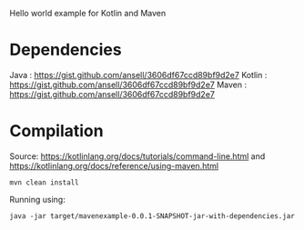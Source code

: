 Hello world example for Kotlin and Maven

Dependencies
============

Java : https://gist.github.com/ansell/3606df67ccd89bf9d2e7
Kotlin : https://gist.github.com/ansell/3606df67ccd89bf9d2e7
Maven : https://gist.github.com/ansell/3606df67ccd89bf9d2e7

Compilation
===========

Source: https://kotlinlang.org/docs/tutorials/command-line.html and https://kotlinlang.org/docs/reference/using-maven.html

    mvn clean install

Running using:

    java -jar target/mavenexample-0.0.1-SNAPSHOT-jar-with-dependencies.jar
